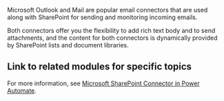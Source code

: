 Microsoft Outlook and Mail are popular email connectors that are used along with SharePoint for sending and monitoring incoming emails.

Both connectors offer you the flexibility to add rich text body and to send attachments, and the content for both connectors is dynamically provided by SharePoint lists and document libraries.

## Link to related modules for specific topics

For more information, see [Microsoft SharePoint Connector in Power Automate](/sharepoint/dev/business-apps/power-automate/sharepoint-connector-actions-triggers/?azure-portal=true).

